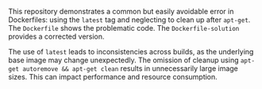 This repository demonstrates a common but easily avoidable error in Dockerfiles: using the `latest` tag and neglecting to clean up after `apt-get`.  The `Dockerfile` shows the problematic code. The `Dockerfile-solution` provides a corrected version.

The use of `latest` leads to inconsistencies across builds, as the underlying base image may change unexpectedly.  The omission of cleanup using `apt-get autoremove && apt-get clean` results in unnecessarily large image sizes.  This can impact performance and resource consumption.